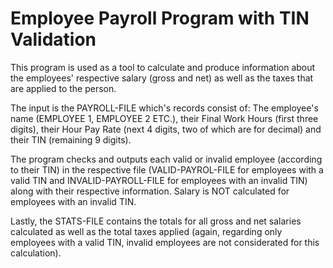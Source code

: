 # Employee Payroll Program with TIN Validation
This program is used as a tool to calculate and produce information about the employees' respective salary (gross and net) as well as the taxes that are applied to the person.

The input is the PAYROLL-FILE which's records consist of: The employee's name (EMPLOYEE 1, EMPLOYEE 2 ETC.), their Final Work Hours (first three digits), their Hour Pay Rate
(next 4 digits, two of which are for decimal) and their TIN (remaining 9 digits).

The program checks and outputs each valid or invalid employee (according to their TIN) in the respective file (VALID-PAYROL-FILE for employees with a valid TIN and 
INVALID-PAYROLL-FILE for employees with an invalid TIN) along with their respective information. Salary is NOT calculated for employees with an invalid TIN.

Lastly, the STATS-FILE contains the totals for all gross and net salaries calculated as well as the total taxes applied (again, regarding only employees with a valid TIN,
invalid employees are not considerated for this calculation).
